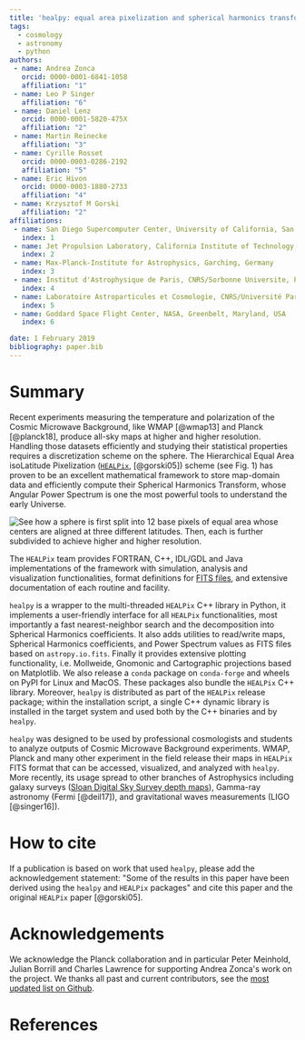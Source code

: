 ```yaml
---
title: 'healpy: equal area pixelization and spherical harmonics transforms for data on the sphere in Python'
tags:
  - cosmology
  - astronomy
  - python
authors:
 - name: Andrea Zonca
   orcid: 0000-0001-6841-1058
   affiliation: "1"
 - name: Leo P Singer
   affiliation: "6"
 - name: Daniel Lenz
   orcid: 0000-0001-5820-475X
   affiliation: "2"
 - name: Martin Reinecke
   affiliation: "3"
 - name: Cyrille Rosset
   orcid: 0000-0003-0286-2192
   affiliation: "5"
 - name: Eric Hivon
   orcid: 0000-0003-1880-2733
   affiliation: "4"
 - name: Krzysztof M Gorski
   affiliation: "2"
affiliations:
 - name: San Diego Supercomputer Center, University of California, San Diego, USA
   index: 1
 - name: Jet Propulsion Laboratory, California Institute of Technology, Pasadena, California, USA
   index: 2
 - name: Max-Planck-Institute for Astrophysics, Garching, Germany
   index: 3
 - name: Institut d'Astrophysique de Paris, CNRS/Sorbonne Universite, Paris, France
   index: 4
 - name: Laboratoire Astroparticules et Cosmologie, CNRS/Université Paris Diderot, Paris, France
   index: 5
 - name: Goddard Space Flight Center, NASA, Greenbelt, Maryland, USA
   index: 6

date: 1 February 2019
bibliography: paper.bib
---
```


# Summary

Recent experiments measuring the temperature and polarization of the Cosmic
Microwave Background, like WMAP [@wmap13] and Planck [@planck18], produce all-sky maps at higher
and higher resolution.
Handling those datasets efficiently and studying their statistical properties
requires a discretization scheme on the sphere.
The Hierarchical Equal Area isoLatitude Pixelization ([``HEALPix``](https://healpix.sourceforge.io), [@gorski05]) scheme (see Fig. 1)
has proven to be an excellent mathematical framework to store map-domain data
and efficiently compute their Spherical Harmonics Transform, whose Angular
Power Spectrum is one the most powerful tools to understand the early Universe.

![See how a sphere is first split into 12 base
pixels of equal area whose centers are aligned at three different latitudes. Then, each is further subdivided to achieve higher and higher resolution.](healpix_grid.png)

The ``HEALPix`` team provides FORTRAN, C++, IDL/GDL and Java implementations of the framework with simulation, analysis and visualization functionalities,
format definitions for [FITS files](https://healpix.sourceforge.io/data/examples/),
and extensive documentation of each routine and facility.

``healpy`` is a wrapper to the multi-threaded ``HEALPix`` C++ library in Python, it implements
a user-friendly interface for all ``HEALPix`` functionalities, most importantly a fast nearest-neighbor search and the decomposition into Spherical Harmonics coefficients.
It also adds utilities to read/write maps, Spherical Harmonics coefficients, and
Power Spectrum values as FITS files based on ``astropy.io.fits``.
Finally it provides extensive plotting functionality, i.e. Mollweide, Gnomonic and Cartographic
projections based on Matplotlib.
We also release a ``conda`` package on ``conda-forge`` and wheels on PyPI for Linux and MacOS. These packages
also bundle the ``HEALPix`` C++ library. Moreover, ``healpy`` is distributed as part of the ``HEALPix`` release package;
within the installation script, a single C++ dynamic library is installed in the target system and used both by the C++
binaries and by ``healpy``.

``healpy`` was designed to be used by professional cosmologists and students to analyze
outputs of Cosmic Microwave Background experiments. WMAP, Planck
and many other experiment in the field release their maps
in ``HEALPix`` FITS format that can be accessed, visualized, and analyzed with ``healpy``.
More recently, its usage spread to
other branches of Astrophysics including galaxy surveys ([Sloan Digital
Sky Survey depth maps](http://risa.stanford.edu/redmapper/)), Gamma-ray astronomy
(Fermi [@deil17]), and gravitational waves measurements (LIGO [@singer16]).

# How to cite

If a publication is based on work that used ``healpy``, please add the acknowledgement
statement: "Some of the results in this paper have been derived using the ``healpy`` and ``HEALPix`` packages"
and cite this paper and the original ``HEALPix`` paper [@gorski05].

# Acknowledgements

We acknowledge the Planck collaboration and in particular Peter Meinhold, Julian Borrill and Charles Lawrence
for supporting Andrea Zonca's work on the project. We thanks all past and current contributors, see
the [most updated list on Github](https://github.com/healpy/healpy/graphs/contributors).

# References
